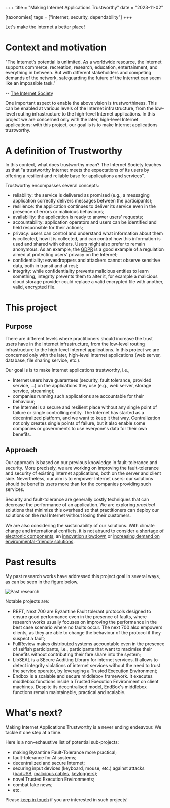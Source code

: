 +++
title = "Making Internet Applications Trustworthy"
date = "2023-11-02"

[taxonomies]
tags = ["internet, security, dependability"]
+++

Let's make the Internet a better place!

<!-- more -->

# Context and motivation

"The Internet’s potential is unlimited. As a worldwide resource, the Internet supports commerce,
recreation, research, education, entertainment, and everything in between. But with different
stakeholders and competing demands of the network, safeguarding the future of the Internet can seem
like an impossible task."

-- [The Internet Society](https://www.internetsociety.org/wp-content/uploads/2021/11/Enablers-of-OGST-EN.pdf)

One important aspect to enable the above vision is trustworthiness. This can be
enabled at various levels of the Internet infrastructure, from the low-level
routing infrastructure to the high-level Internet applications. In this project
we are concerned only with the later, high-level Internet applications: with
this project, our goal is is to make Internet applications trustworthy.

# A definition of Trustworthy

In this context, what does trustworthy mean? The Internet Society teaches us
that "a trustworthy Internet meets the expectations of its users by offering a
resilient and reliable base for applications and services".

Trustworthy encompasses several concepts:
- reliability: the service is delivered as promised (e.g., a messaging
  application correctly delivers messages between the participants);
- resilience: the application continues to deliver its service even in the
  presence of errors or malicious behaviours;
- availability: the application is ready to answer users' requests;
- accountability: application operators and users can be identified and held
  responsible for their actions;
- privacy: users can control and understand what information about them is
  collected, how it is collected, and can control how this information is used
  and shared with others. Users might also prefer to remain anonymous. As an
  example, the [GDPR](https://gdpr-info.eu/) is a good example of a regulation
  aimed at protecting users' privacy on the Internet;
- confidentiality: eavesdroppers and attackers cannot observe sensitive data,
  both in transit and at rest;
- integrity: while confidentiality prevents malicious entities to learn
  something, integrity prevents them to alter it, for example a malicious cloud
  storage provider could replace a valid encrypted file with another, valid,
  encrypted file.

# This project

## Purpose

There are different levels where practitioners should increase the trust users
have in the Internet infrastructure, from the low-level routing infrastructure
to the high-level Internet applications. In this project we are concerned only
with the later, high-level Internet applications (web server, database, file
sharing service, etc.).

Our goal is is to make Internet applications trustworthy, i.e.,
- Internet users have guarantees (security, fault tolerance, provided service,
  ...) on the applications they use (e.g., web server, storage service,
  streaming);
- companies running such applications are accountable for their behaviour;
- the Internet is a secure and resilient place without any single point of
  failure or single controlling entity. The Internet has started as a
  decentralized platform, and we want to keep it that way. Centralization not
  only creates single points of failure, but it also enable some companies or
  governments to use everyone's data for their own benefits.

## Approach

Our approach is based on our previous knowledge in fault-tolerance and
security. More precisely, we are working on improving the fault-tolerance and
security of existing Internet applications, both on the server and client side.
Nevertheless, our aim is to empower Internet users: our solutions should be
benefits users more than for the companies providing such services.

Security and fault-tolerance are generally costly techniques that can decrease
the performance of an application. We are exploring *practical* solutions that
minimize this overhead so that practitioners can deploy our solutions on the
real Internet without losing their customers.

We are also considering the sustainability of our solutions. With climate
change and international conflicts, it is not absurd to consider a [shortage of
electronic
components](https://en.wikipedia.org/wiki/2020%E2%80%932023_global_chip_shortage),
an [innovation
slowdown](https://www.zdnet.com/article/as-moores-law-slows-high-end-applications-may-feel-the-effect-mit-scientist-warns/)
or [increasing demand on environmental-friendly
solutions](https://news.mit.edu/2022/how-can-we-reduce-carbon-footprint-global-computing-0428).

# Past results

My past research works have addressed this project goal in several ways, as can be seen in the figure below.

![Past research](images/2024-04-09_pastresearch.jpg)

Notable projects are:
- RBFT, Next 700 are Byzantine Fault tolerant protocols designed to
  ensure good performance even in the presence of faults, where research works
  usually focuses on improving the performance in the best case scenario where
  no faults occur. The next 700 also empowers clients, as they are able to
  change the behaviour of the protocol if they suspect a fault;
- FullReview makes distributed systems accountable even in the presence of
  selfish participants, i.e., participants that want to maximise their benefits
  without contributing their fare share into the system;
- LibSEAL is a SEcure Auditing Library for internet services. It allows to
  detect integrity violations of internet services without the need to trust
  the service operator, by leveraging a Trusted Execution Environment;
- Endbox is a scalable and secure middlebox framework. It executes middlebox
  functions inside a Trusted Execution Environment on client machines. Despite
  its decentralised model, EndBox's middlebox functions remain maintainable,
  practical and scalable.

# What's next?

Making Internet Applications Trustworthy is a never ending endeavour. We tackle it one step at a time.

Here is a non-exhaustive list of potential sub-projects:
- making Byzantine Fault-Tolerance more practical;
- fault-tolerance for AI systems;
- decentralized and secure Internet;
- securing input devices (keyboard, mouse, etc.) against attacks
  ([badUSB](https://en.wikipedia.org/wiki/BadUSB), [malicious
  cables](https://counterespionage.com/malicious-usb-cables/),
  [keyloggers](https://en.wikipedia.org/wiki/Keystroke_logging));
- novel Trusted Execution Environments;
- combat fake news;
- etc.

Please [keep in touch](mailto:pierrelouis@iij.ad.jp) if you are interested in such projects!
